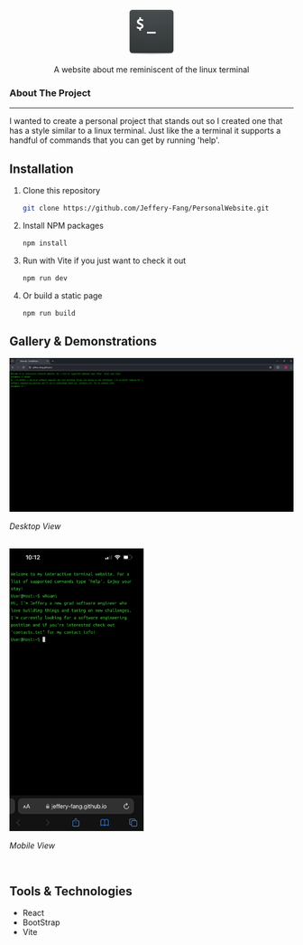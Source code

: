 <br />
<div align = "center">
    <a href = "https://jeffery-fang.github.io">
        <img src = "./public/terminalicon.png" width = "80" height = "80">
    </a>
    <p align = "center">
        A website about me reminiscent of the linux terminal
    </p>
</div>

<h3>
    About The Project
</h3>

---
I wanted to create a personal project that stands out so I created one that has a style similar to a linux terminal. Just like the a terminal it supports a handful of commands that you can get by running 'help'.

## Installation

1. Clone this repository
    ```sh
    git clone https://github.com/Jeffery-Fang/PersonalWebsite.git
    ```

2. Install NPM packages
    ```sh
    npm install
    ```

3. Run with Vite if you just want to check it out
    ```sh
    npm run dev
    ```

4. Or build a static page
    ```sh
    npm run build
    ```

## Gallery & Demonstrations
<img src = "image.png">
</img>

*Desktop View*

<br />
<img src = "image-1.png" width = "auto" height = "500">
</img>

*Mobile View*

<br />

## Tools & Technologies

- React
- BootStrap
- Vite







